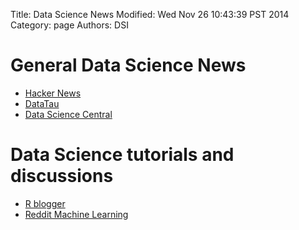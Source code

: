Title: Data Science News 
Modified: Wed Nov 26 10:43:39 PST 2014
Category: page
Authors: DSI

# General Data Science News

* [Hacker News](https://news.ycombinator.com/)
* [DataTau](http://www.datatau.com/)
* [Data Science Central](http://www.datasciencecentral.com)

# Data Science tutorials and discussions 
* [R blogger](http://www.r-bloggers.com/)
* [Reddit Machine Learning](https://www.reddit.com/r/MachineLearning/)

